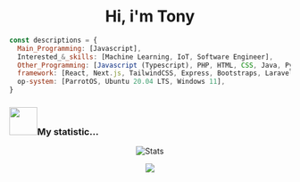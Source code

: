 
# <div align="center"> Hi, i'm Tony </div>

```javascript
const descriptions = {
  Main_Programming: [Javascript],
  Interested_&_skills: [Machine Learning, IoT, Software Engineer],
  Other_Programming: [Javascript (Typescript), PHP, HTML, CSS, Java, Python, C/C++],
  framework: [React, Next.js, TailwindCSS, Express, Bootstraps, Laravel, Codigniter, Flask, Springboot],
  op-system: [ParrotOS, Ubuntu 20.04 LTS, Windows 11],
}

```

### <img src="https://media.giphy.com/media/IqgySmxEgP0rs40ZMB/giphy.gif" width="50">My statistic...

<div align="center">
  
![Stats](https://github-readme-stats.vercel.app/api?username=vh4&show_icons=true&theme=radical)

</div>
<p align="center">
  <img src="https://capsule-render.vercel.app/api?type=waving&color=gradient&height=60&section=footer"/>
</p>
